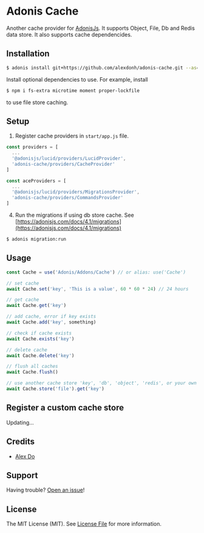 # Adonis Cache

Another cache provider for [AdonisJs](https://github.com/adonisjs/adonis-framework). It supports Object, File, Db and Redis data store. It also supports cache dependencides.

## Installation

```bash
$ adonis install git+https://github.com/alexdonh/adonis-cache.git --as=adonis-cache
```

Install optional dependencies to use. For example, install

```bash
$ npm i fs-extra microtime moment proper-lockfile
```

to use file store caching.

## Setup

1. Register cache providers in `start/app.js` file.

```js
const providers = [
  ...
  '@adonisjs/lucid/providers/LucidProvider',
  'adonis-cache/providers/CacheProvider'
]

const aceProviders = [
  ...
  '@adonisjs/lucid/providers/MigrationsProvider',
  'adonis-cache/providers/CommandsProvider'
]
```

4. Run the migrations if using db store cache. See [https://adonisjs.com/docs/4.1/migrations](https://adonisjs.com/docs/4.1/migrations)

```bash
$ adonis migration:run
```

## Usage

```js
const Cache = use('Adonis/Addons/Cache') // or alias: use('Cache')

// set cache
await Cache.set('key', 'This is a value', 60 * 60 * 24) // 24 hours

// get cache
await Cache.get('key')

// add cache, error if key exists
await Cache.add('key', something)

// check if cache exists
await Cache.exists('key')

// delete cache
await Cache.delete('key')

// flush all caches
await Cache.flush()

// use another cache store 'key', 'db', 'object', 'redis', or your own custom store
await Cache.store('file').get('key')

```

## Register a custom cache store

Updating...

## Credits

- [Alex Do](https://github.com/alexdonh)

## Support

Having trouble? [Open an issue](https://github.com/alexdonh/adonis-cache/issues/new)!

## License

The MIT License (MIT). See [License File](LICENSE) for more information.